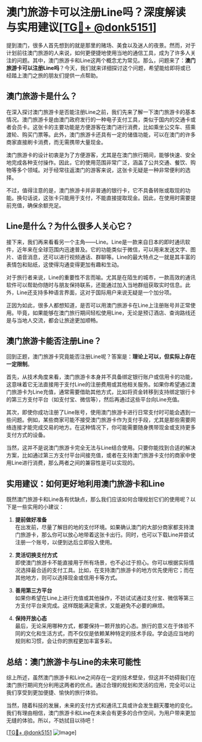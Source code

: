 # 澳门旅游卡可以注册Line吗？深度解读与实用建议[[TG💪+ @donk5151](https://t.me/s/donk5151)]

提到澳门，很多人首先想到的就是那里的赌场、美食以及迷人的夜景。然而，对于计划前往澳门旅游的人来说，如何更便捷地使用当地的通信工具，成为了许多人关注的问题。其中，澳门旅游卡和Line这两个概念尤为常见。那么，问题来了：**澳门旅游卡可以注册Line吗**？今天，我们就来详细探讨这个问题，希望能给即将或已经踏上澳门之旅的朋友们提供一点帮助。

## 澳门旅游卡是什么？

在深入探讨澳门旅游卡是否能注册Line之前，我们先来了解一下澳门旅游卡的基本情况。澳门旅游卡是由澳门政府发行的一种电子支付工具，类似于国内的交通卡或者会员卡。这张卡的主要功能是方便游客在澳门进行消费，比如乘坐公交车、搭乘渡轮、购买门票等。此外，澳门旅游卡还具有一定的储值功能，可以在澳门的许多商家直接刷卡消费，而无需携带大量现金。

澳门旅游卡的设计初衷是为了方便游客，尤其是在澳门旅行期间，能够快速、安全地完成各种支付操作。因此，它的使用范围非常广泛，涵盖了公共交通、餐饮、购物等多个领域。对于经常往返澳门的游客来说，这张卡无疑是一种非常便利的选择。

不过，值得注意的是，澳门旅游卡并非普通的银行卡，它不具备转账或取现的功能。换句话说，这张卡只能用于支付，不能直接提取现金。因此，在使用时需要提前充值，确保余额充足。

## Line是什么？为什么很多人关心它？

接下来，我们再来看看另一个主角——Line。Line是一款来自日本的即时通讯软件，近年来在全球范围内迅速普及。它的功能类似于微信，可以用来发送文字、图片、语音消息，还可以进行视频通话、群聊等。Line的最大特点之一就是其丰富的表情包和贴纸，这使得沟通变得更加有趣和生动。

对于旅行者来说，Line的重要性不言而喻。尤其是在陌生的城市，一款高效的通讯软件可以帮助你随时与朋友保持联系，还能通过加入当地群组获取实时信息。此外，Line还支持多种语言界面，这对于国际用户来说无疑是一个加分项。

正因为如此，很多人都想知道，是否可以用澳门旅游卡在Line上注册账号并正常使用。毕竟，如果能够在澳门旅行期间轻松使用Line，无论是预订酒店、查询路线还是与当地人交流，都会让旅途更加顺畅。

## 澳门旅游卡能否注册Line？

回到正题，澳门旅游卡究竟能否注册Line呢？答案是：**理论上可以，但实际上存在一定限制**。

首先，从技术角度来看，澳门旅游卡本身并不具备绑定银行账户或信用卡的功能，这意味着它无法直接用于支付Line的注册费用或其他相关服务。如果你希望通过澳门旅游卡为Line充值，通常需要借助其他方式，比如将资金转移到支持绑定银行卡的第三方支付平台（如支付宝、微信等），然后再通过这些平台向Line充值。

其次，即使你成功注册了Line账号，使用澳门旅游卡进行日常支付时可能会遇到一些问题。例如，某些商家可能不接受澳门旅游卡作为支付手段，尤其是那些需要网络连接才能完成交易的地方。在这种情况下，你可能需要随身携带现金或支持更多支付方式的设备。

当然，这并不是说澳门旅游卡完全无法与Line结合使用。只要你能找到合适的解决方案，比如通过第三方支付平台间接充值，或者在支持澳门旅游卡支付的商家中使用Line进行消费，那么两者之间的兼容性是可以实现的。

## 实用建议：如何更好地利用澳门旅游卡和Line

既然澳门旅游卡和Line各有优缺点，那么我们应该如何合理规划它们的使用呢？以下是一些实用的小建议：

1. **提前做好准备**  
   在出发前，尽量了解目的地的支付环境。如果确认澳门的大部分商家都支持澳门旅游卡，那么你可以放心地带着这张卡出行。同时，也可以下载Line并尝试注册一个账号，以便到达后立即投入使用。

2. **灵活切换支付方式**  
   即使澳门旅游卡不能直接用于所有场景，也不必过于担心。你可以根据实际情况选择最合适的支付工具。比如，在支持澳门旅游卡的地方优先使用它；而在其他地方，则可以选择现金或信用卡等方式。

3. **善用第三方平台**  
   如果你希望在Line上进行充值或其他操作，不妨试试通过支付宝、微信等第三方支付平台来完成。这样既能满足需求，又能避免不必要的麻烦。

4. **保持开放心态**  
   最后，无论采用哪种方式，都要保持一颗开放的心态。旅行的意义在于体验不同的文化和生活方式，而不仅仅是依赖某种特定的技术手段。学会适应当地的规则和习惯，会让你的旅程更加丰富多彩。

## 总结：澳门旅游卡与Line的未来可能性

综上所述，虽然澳门旅游卡和Line之间存在一定的技术壁垒，但这并不妨碍我们在澳门旅行期间充分利用这两者的优点。通过合理的规划和灵活的应用，完全可以让我们享受到更加便捷、愉快的旅行体验。

当然，随着科技的发展，未来的支付方式和通讯工具或许会发生翻天覆地的变化。我们有理由相信，澳门旅游卡和Line在未来会有更多的合作空间，为用户带来更加无缝的体验。所以，不妨拭目以待吧！

[[TG💪+ @donk5151](https://t.me/s/donk5151) ![Image](https://i.postimg.cc/rwNCRYN7/Snipaste-2025-04-30-17-27-05.png)]